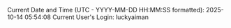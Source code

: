 Current Date and Time (UTC - YYYY-MM-DD HH:MM:SS formatted): 2025-10-14 05:54:08
Current User's Login: luckyaiman
